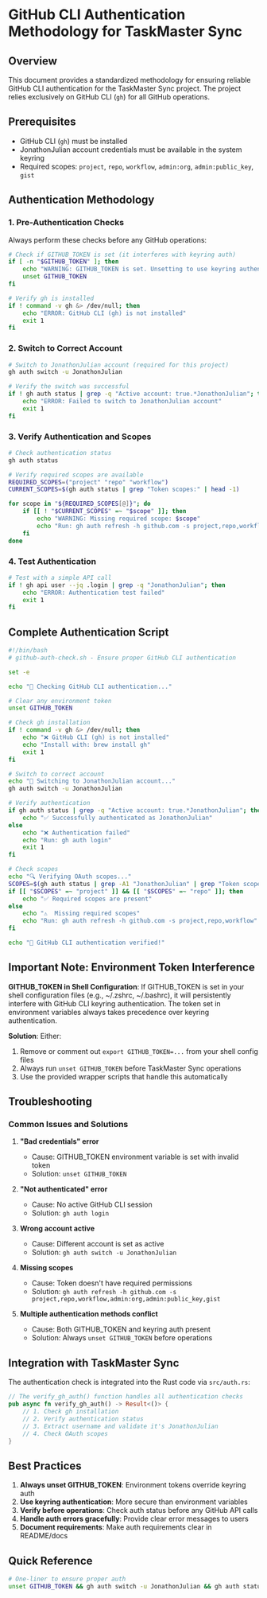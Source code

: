 # GitHub CLI Authentication Methodology for TaskMaster Sync

## Overview
This document provides a standardized methodology for ensuring reliable GitHub CLI authentication for the TaskMaster Sync project. The project relies exclusively on GitHub CLI (`gh`) for all GitHub operations.

## Prerequisites
- GitHub CLI (`gh`) must be installed
- JonathonJulian account credentials must be available in the system keyring
- Required scopes: `project`, `repo`, `workflow`, `admin:org`, `admin:public_key`, `gist`

## Authentication Methodology

### 1. Pre-Authentication Checks

Always perform these checks before any GitHub operations:

```bash
# Check if GITHUB_TOKEN is set (it interferes with keyring auth)
if [ -n "$GITHUB_TOKEN" ]; then
    echo "WARNING: GITHUB_TOKEN is set. Unsetting to use keyring authentication..."
    unset GITHUB_TOKEN
fi

# Verify gh is installed
if ! command -v gh &> /dev/null; then
    echo "ERROR: GitHub CLI (gh) is not installed"
    exit 1
fi
```

### 2. Switch to Correct Account

```bash
# Switch to JonathonJulian account (required for this project)
gh auth switch -u JonathonJulian

# Verify the switch was successful
if ! gh auth status | grep -q "Active account: true.*JonathonJulian"; then
    echo "ERROR: Failed to switch to JonathonJulian account"
    exit 1
fi
```

### 3. Verify Authentication and Scopes

```bash
# Check authentication status
gh auth status

# Verify required scopes are available
REQUIRED_SCOPES=("project" "repo" "workflow")
CURRENT_SCOPES=$(gh auth status | grep "Token scopes:" | head -1)

for scope in "${REQUIRED_SCOPES[@]}"; do
    if [[ ! "$CURRENT_SCOPES" =~ "$scope" ]]; then
        echo "WARNING: Missing required scope: $scope"
        echo "Run: gh auth refresh -h github.com -s project,repo,workflow"
    fi
done
```

### 4. Test Authentication

```bash
# Test with a simple API call
if ! gh api user --jq .login | grep -q "JonathonJulian"; then
    echo "ERROR: Authentication test failed"
    exit 1
fi
```

## Complete Authentication Script

```bash
#!/bin/bash
# github-auth-check.sh - Ensure proper GitHub CLI authentication

set -e

echo "🔐 Checking GitHub CLI authentication..."

# Clear any environment token
unset GITHUB_TOKEN

# Check gh installation
if ! command -v gh &> /dev/null; then
    echo "❌ GitHub CLI (gh) is not installed"
    echo "Install with: brew install gh"
    exit 1
fi

# Switch to correct account
echo "📝 Switching to JonathonJulian account..."
gh auth switch -u JonathonJulian

# Verify authentication
if gh auth status | grep -q "Active account: true.*JonathonJulian"; then
    echo "✅ Successfully authenticated as JonathonJulian"
else
    echo "❌ Authentication failed"
    echo "Run: gh auth login"
    exit 1
fi

# Check scopes
echo "🔍 Verifying OAuth scopes..."
SCOPES=$(gh auth status | grep -A1 "JonathonJulian" | grep "Token scopes:" | head -1)
if [[ "$SCOPES" =~ "project" ]] && [[ "$SCOPES" =~ "repo" ]]; then
    echo "✅ Required scopes are present"
else
    echo "⚠️  Missing required scopes"
    echo "Run: gh auth refresh -h github.com -s project,repo,workflow"
fi

echo "🚀 GitHub CLI authentication verified!"
```

## Important Note: Environment Token Interference

**GITHUB_TOKEN in Shell Configuration**: If GITHUB_TOKEN is set in your shell configuration files (e.g., ~/.zshrc, ~/.bashrc), it will persistently interfere with GitHub CLI keyring authentication. The token set in environment variables always takes precedence over keyring authentication.

**Solution**: Either:
1. Remove or comment out `export GITHUB_TOKEN=...` from your shell config files
2. Always run `unset GITHUB_TOKEN` before TaskMaster Sync operations
3. Use the provided wrapper scripts that handle this automatically

## Troubleshooting

### Common Issues and Solutions

1. **"Bad credentials" error**
   - Cause: GITHUB_TOKEN environment variable is set with invalid token
   - Solution: `unset GITHUB_TOKEN`

2. **"Not authenticated" error**
   - Cause: No active GitHub CLI session
   - Solution: `gh auth login`

3. **Wrong account active**
   - Cause: Different account is set as active
   - Solution: `gh auth switch -u JonathonJulian`

4. **Missing scopes**
   - Cause: Token doesn't have required permissions
   - Solution: `gh auth refresh -h github.com -s project,repo,workflow,admin:org,admin:public_key,gist`

5. **Multiple authentication methods conflict**
   - Cause: Both GITHUB_TOKEN and keyring auth present
   - Solution: Always `unset GITHUB_TOKEN` before operations

## Integration with TaskMaster Sync

The authentication check is integrated into the Rust code via `src/auth.rs`:

```rust
// The verify_gh_auth() function handles all authentication checks
pub async fn verify_gh_auth() -> Result<()> {
    // 1. Check gh installation
    // 2. Verify authentication status
    // 3. Extract username and validate it's JonathonJulian
    // 4. Check OAuth scopes
}
```

## Best Practices

1. **Always unset GITHUB_TOKEN**: Environment tokens override keyring auth
2. **Use keyring authentication**: More secure than environment variables
3. **Verify before operations**: Check auth status before any GitHub API calls
4. **Handle auth errors gracefully**: Provide clear error messages to users
5. **Document requirements**: Make auth requirements clear in README/docs

## Quick Reference

```bash
# One-liner to ensure proper auth
unset GITHUB_TOKEN && gh auth switch -u JonathonJulian && gh auth status
```